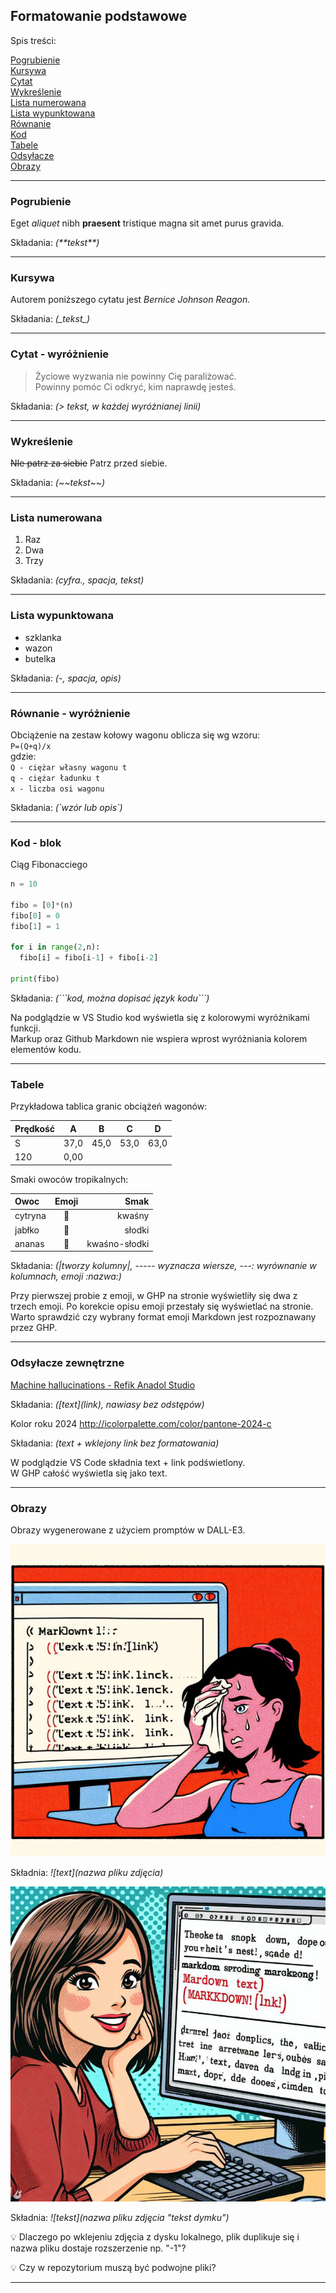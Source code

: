 ## Formatowanie podstawowe

Spis treści:

[Pogrubienie](#pogrubienie)  
[Kursywa](#kursywa)  
[Cytat](#cytat-wyróżnienie)  
[Wykreślenie](#wykreślenie)  
[Lista numerowana](#lista-numerowana)  
[Lista wypunktowana](#lista-wypunktowana)  
[Równanie](#równanie---wyróżnienie)  
[Kod](#kod---blok)  
[Tabele](#tabele)  
[Odsyłacze](#odsyłacze-zewnętrzne)  
[Obrazy](#obrazy)

---

### Pogrubienie

Eget _aliquet_ nibh **praesent** tristique magna sit amet purus gravida.

Składania: _(\*\*tekst\*\*)_

---

### Kursywa

Autorem poniższego cytatu jest _Bernice Johnson Reagon._

Składania: _(\_tekst\_)_

---

### Cytat - wyróżnienie

> Życiowe wyzwania nie powinny Cię paraliżować.  
> Powinny pomóc Ci odkryć, kim naprawdę jesteś.

Składania: _(\> tekst, w każdej wyróżnianej linii)_

---

### Wykreślenie

~~NIe patrz za siebie~~ Patrz przed siebie.

Składania: _(\~~tekst\~~)_

---

### Lista numerowana

1. Raz
2. Dwa
3. Trzy

Składania: _(cyfra., spacja, tekst)_

---

### Lista wypunktowana

- szklanka
- wazon
- butelka

Składania: _(-, spacja, opis)_

---

### Równanie - wyróżnienie

Obciążenie na zestaw kołowy wagonu oblicza się wg wzoru:  
`P=(Q+q)/x`  
gdzie:  
`Q - ciężar własny wagonu t`  
`q - ciężar ładunku t`  
`x - liczba osi wagonu`

Składania: _(\`wzór lub opis`)_

<!--oddzielić wiersze 2x spacja + Enter-->

---

### Kod - blok

Ciąg Fibonacciego

```Python
n = 10

fibo = [0]*(n)
fibo[0] = 0
fibo[1] = 1

for i in range(2,n):
  fibo[i] = fibo[i-1] + fibo[i-2]

print(fibo)
```

Składania: _(\`\`\`kod, można dopisać język kodu```)_

Na podglądzie w VS Studio kod wyświetla się z kolorowymi wyróżnikami funkcji.  
Markup oraz Github Markdown nie wspiera wprost wyróżniania kolorem elementów kodu.

---

### Tabele

Przykładowa tablica granic obciążeń wagonów:

| Prędkość |  A   |  B   |  C   |  D   |
| :------- | :--: | :--: | :--: | :--: |
| S        | 37,0 | 45,0 | 53,0 | 63,0 |
| 120      | 0,00 |

Smaki owoców tropikalnych:

| Owoc    |    Emoji    |          Smak |
| :------ | :---------: | ------------: |
| cytryna |   :lemon:   |        kwaśny |
| jabłko  |   :apple:   |        słodki |
| ananas  | :pineapple: | kwaśno-słodki |

Składania: _(\|tworzy kolumny\|, \----- wyznacza wiersze, \---: wyrównanie w kolumnach, emoji \:nazwa:)_

Przy pierwszej probie z emoji, w GHP na stronie wyświetliły się dwa z trzech emoji. Po korekcie opisu emoji przestały się wyświetlać na stronie. Warto sprawdzić czy wybrany format emoji Markdown jest rozpoznawany przez GHP.

---

### Odsyłacze zewnętrzne

[Machine hallucinations - Refik Anadol Studio](http://refikanadol.com/works/machine-hallucinations-space-metaverse/?fbclid=IwAR1w9llGY0RxjgYAcj_zqkDAK60xdpuVrx7efIkVfL_K1uNTZgU__dD5uFc)

Składania: _(\[text]\(link), nawiasy bez odstępów)_

Kolor roku 2024 http://icolorpalette.com/color/pantone-2024-c

Składania: _(text + wklejony link bez formatowania)_

W podglądzie VS Code składnia text + link podświetlony.  
W GHP całość wyświetla się jako text.

---

### Obrazy

Obrazy wygenerowane z użyciem promptów w DALL-E3.

![Ich troje: Ja, Markdown & DALL-E3](2023-11-20_18-21-13_markdown-mem-DallE3.jpg)

Składnia: _!\[text](nazwa pliku zdjęcia)_

![happy](2023-11-25_mark-mem-happy-L-DallE3-1.jpg "Happy with Markdown")

Składnia: _!\[tekst](nazwa pliku zdjęcia "tekst dymku")_

💡 Dlaczego po wklejeniu zdjęcia z dysku lokalnego, plik duplikuje się i nazwa pliku dostaje rozszerzenie np. "-1"?

💡 Czy w repozytorium muszą być podwojne pliki?

---
